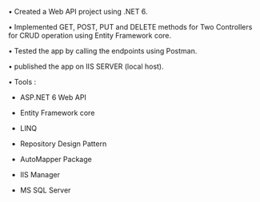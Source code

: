 • Created a Web API project using .NET 6.

• Implemented GET, POST, PUT and DELETE methods for Two Controllers for CRUD operation using Entity Framework core.

• Tested the app by calling the endpoints using Postman.

• published the app on IIS SERVER (local host).

• Tools :

- ASP.NET 6 Web API

- Entity Framework core

- LINQ

- Repository Design Pattern

- AutoMapper Package

- IIS Manager

- MS SQL Server

